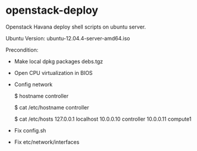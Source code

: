openstack-deploy
================

Openstack Havana deploy shell scripts on ubuntu server.

Ubuntu Version: ubuntu-12.04.4-server-amd64.iso

Precondition:

 * Make local dpkg packages debs.tgz

 * Open CPU virtualization in BIOS

 * Config network

    $ hostname controller

    $ cat /etc/hostname
    controller

    $ cat /etc/hosts
    127.0.0.1   localhost
    10.0.0.10   controller
    10.0.0.11   compute1

 * Fix config.sh

 * Fix etc/network/interfaces
